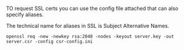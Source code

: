 TO request  SSL certs you can use the config file attached that can also specify aliases.

The technical name for aliases in SSL is Subject Alternative Names.

    openssl req -new -newkey rsa:2048 -nodes -keyout server.key -out server.csr -config csr-config.ini
